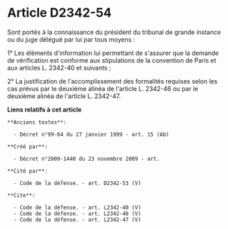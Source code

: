 # Article D2342-54

Sont portés à la connaissance du président du tribunal de grande instance ou du juge délégué par lui par tous moyens : 

1° Les éléments d'information lui permettant de s'assurer que la demande de vérification est conforme aux stipulations de la
convention de Paris et aux articles L. 2342-40 et suivants ; 

2° La justification de l'accomplissement des formalités requises selon les cas prévus par le deuxième alinéa de l'article L.
2342-46 ou par le deuxième alinéa de l'article L. 2342-47.

**Liens relatifs à cet article**

	**Anciens textes**:

	  - Décret n°99-64 du 27 janvier 1999 - art. 15 (Ab)

	**Créé par**:

	  - Décret n°2009-1440 du 23 novembre 2009 - art.

	**Cité par**:

	  - Code de la défense. - art. D2342-53 (V)

	**Cite**:

	  - Code de la défense. - art. L2342-40 (V)
	  - Code de la défense. - art. L2342-46 (V)
	  - Code de la défense. - art. L2342-47 (V)
